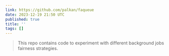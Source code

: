 ```yaml
---
link: https://github.com/palkan/faqueue
date: 2023-12-19 21:50 UTC
published: true
title: ''
tags: []
---
```


> This repo contains code to experiment with different background jobs fairness strategies.
